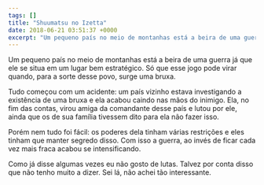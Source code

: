 ```yaml
---
tags: []
title: "Shuumatsu no Izetta"
date: 2018-06-21 03:51:37 +0000
excerpt: "Um pequeno país no meio de montanhas está a beira de uma guerra já que ele se situa em um lugar bem estratégico. Só que esse jogo pode..."
---
```


Um pequeno país no meio de montanhas está a beira de uma guerra já que ele se situa em um lugar bem estratégico. Só que esse jogo pode virar quando, para a sorte desse povo, surge uma bruxa.

Tudo começou com um acidente: um país vizinho estava investigando a existência de uma bruxa e ela acabou caindo nas mãos do inimigo. Ela, no fim das contas, virou amiga da comandante desse país e lutou por ele, ainda que os de sua família tivessem dito para ela não fazer isso.

Porém nem tudo foi fácil: os poderes dela tinham várias restrições e eles tinham que manter segredo disso. Com isso a guerra, ao invés de ficar cada vez mais fraca acabou se intensificando.

Como já disse algumas vezes eu não gosto de lutas. Talvez por conta disso que não tenho muito a dizer. Sei lá, não achei tão interessante.

